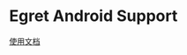 Egret Android Support
=====================

[使用文档](https://github.com/egret-labs/egret-core/wiki/An%20Introduction%20To%20Egret%20Native%20Solution)
